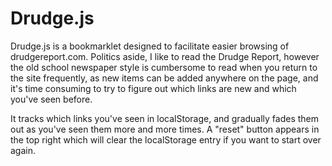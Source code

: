 Drudge.js
=========

Drudge.js is a bookmarklet designed to facilitate easier browsing of
drudgereport.com. Politics aside, I like to read the Drudge Report,
however the old school newspaper style is cumbersome to read when you
return to the site frequently, as new items can be added anywhere on the
page, and it's time consuming to try to figure out which links are new
and which you've seen before.

It tracks which links you've seen in localStorage, and gradually fades
them out as you've seen them more and more times. A "reset" button
appears in the top right which will clear the localStorage entry if you
want to start over again.
